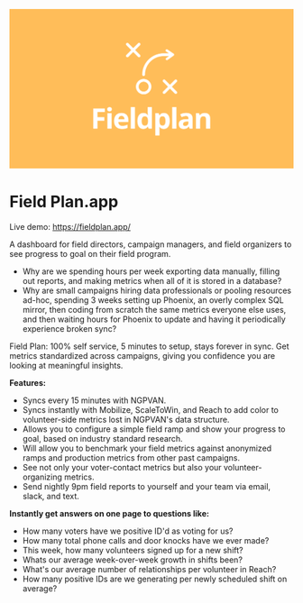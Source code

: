 ![Logo](public/img/FP-Logo.svg)

# Field Plan.app

Live demo: https://fieldplan.app/

A dashboard for field directors, campaign managers, and field organizers to see progress to goal on their field program.

- Why are we spending hours per week exporting data manually, filling out reports, and making metrics when all of it is stored in a database?
- Why are small campaigns hiring data professionals or pooling resources ad-hoc, spending 3 weeks setting up Phoenix, an overly complex SQL mirror, then coding from scratch the same metrics everyone else uses, and then waiting hours for Phoenix to update and having it periodically experience broken sync?

Field Plan: 100% self service, 5 minutes to setup, stays forever in sync. Get metrics standardized across campaigns, giving you confidence you are looking at meaningful insights.

**Features:**

- Syncs every 15 minutes with NGPVAN.
- Syncs instantly with Mobilize, ScaleToWin, and Reach to add color to volunteer-side metrics lost in NGPVAN's data structure.
- Allows you to configure a simple field ramp and show your progress to goal, based on industry standard research.
- Will allow you to benchmark your field metrics against anonymized ramps and production metrics from other past campaigns.
- See not only your voter-contact metrics but also your volunteer-organizing metrics.
- Send nightly 9pm field reports to yourself and your team via email, slack, and text.

**Instantly get answers on one page to questions like:**

- How many voters have we positive ID'd as voting for us?
- How many total phone calls and door knocks have we ever made?
- This week, how many volunteers signed up for a new shift?
- Whats our average week-over-week growth in shifts been?
- What's our average number of relationships per volunteer in Reach?
- How many positive IDs are we generating per newly scheduled shift on average?
